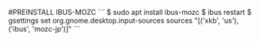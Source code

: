 #PREINSTALL IBUS-MOZC
´´´
$ sudo apt install ibus-mozc 
$ ibus restart 
$ gsettings set org.gnome.desktop.input-sources sources "[('xkb', 'us'), ('ibus', 'mozc-jp')]"
´´´
